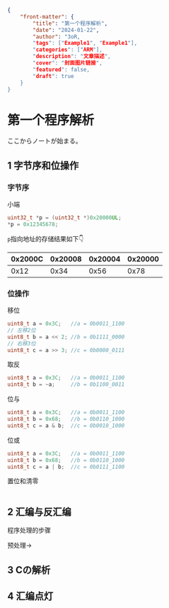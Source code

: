 ```json
{
    "front-matter": {
        "title": "第一个程序解析",
        "date": "2024-01-22",
        "author": "3oR,
        "tags": ["Example1", "Example1"],
        "categories": ["ARM"],
        "description": "文章描述",
        "cover": "封面图片链接",
        "featured": false, 
        "draft": true 
	}
}
```

# 第一个程序解析

ここからノートが始まる。

## 1 字节序和位操作

### 字节序

小端

```c
uint32_t *p = (uint32_t *)0x20000UL;
*p = 0x12345678;
```

`p`指向地址的存储结果如下👇

| 0x2000C | 0x20008 | 0x20004 | 0x20000 |
| ------- | ------- | ------- | ------- |
| 0x12    | 0x34    | 0x56    | 0x78    |



### 位操作

移位

```c
uint8_t a = 0x3C;	//a = 0b0011_1100
// 左移2位
uint8_t b = a << 2;	//b = 0b1111_0000
// 右移3位
uint8_t c = a >> 3;	//c = 0b0000_0111
```

取反

```c
uint8_t a = 0x3C;	//a = 0b0011_1100
uint8_t b = ~a;		//b = 0b1100_0011
```

位与

```c
uint8_t a = 0x3C;	//a = 0b0011_1100
uint8_t b = 0x68;	//b = 0b0110_1000
uint8_t c = a & b;	//c = 0b0010_1000
```

位或

```c
uint8_t a = 0x3C;	//a = 0b0011_1100
uint8_t b = 0x68;	//b = 0b0110_1000
uint8_t c = a | b;	//c = 0b0111_1100
```

置位和清零

```c
```



## 2 汇编与反汇编

程序处理的步骤

预处理->



## 3 Cの解析



## 4 汇编点灯

